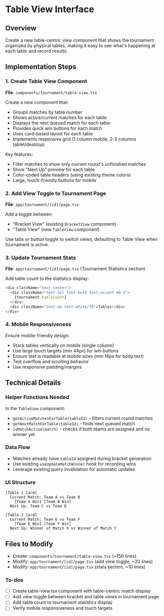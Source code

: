 <!-- 7f5ff368-8c62-49f7-8287-ff80508fc5e1 d92f7df6-ea1e-4eae-8cea-25ff5c8a1c75 -->
# Table View Interface

## Overview

Create a new table-centric view component that shows the tournament organized by physical tables, making it easy to see what's happening at each table and record results.

## Implementation Steps

### 1. Create Table View Component

**File**: `components/tournament/table-view.tsx`

Create a new component that:

- Groups matches by table number
- Shows active/current matches for each table
- Displays the next queued match for each table
- Provides quick win buttons for each match
- Uses card-based layout for each table
- Implements responsive grid (1 column mobile, 2-3 columns tablet/desktop)

Key features:

- Filter matches to show only current round's unfinished matches
- Show "Next Up" preview for each table
- Color-coded table headers (using existing theme colors)
- Large, touch-friendly buttons for mobile

### 2. Add View Toggle to Tournament Page

**File**: `app/tournament/[id]/page.tsx`

Add a toggle between:

- "Bracket View" (existing `BracketView` component)
- "Table View" (new `TableView` component)

Use tabs or button toggle to switch views, defaulting to Table View when tournament is active.

### 3. Update Tournament Stats

**File**: `app/tournament/[id]/page.tsx` (Tournament Statistics section)

Add table count to the statistics display:

```typescript
<div className="text-center">
  <div className="text-3xl font-bold text-accent mb-2">
    {tournament.tableCount}
  </div>
  <div className="text-sm text-white/70">Tables</div>
</div>
```

### 4. Mobile Responsiveness

Ensure mobile-friendly design:

- Stack tables vertically on mobile (single column)
- Use large touch targets (min 44px) for win buttons
- Ensure text is readable at mobile sizes (min 16px for body text)
- Test overflow and scrolling behavior
- Use responsive padding/margins

## Technical Details

### Helper Functions Needed

In the `TableView` component:

- `getActiveMatchesForTable(tableId)` - filters current round matches
- `getNextMatchForTable(tableId)` - finds next queued match
- `isMatchActive(match)` - checks if both teams are assigned and no winner yet

### Data Flow

- Matches already have `tableId` assigned during bracket generation
- Use existing `useUpdateMatchWinner` hook for recording wins
- Leverage existing query invalidation for automatic updates

### UI Structure

```
[Table 1 Card]
  Current Match: Team A vs Team B
    [Team A Win] [Team B Win]
  Next Up: Team C vs Team D

[Table 2 Card]
  Current Match: Team E vs Team F
    [Team E Win] [Team F Win]
  Next Up: Winner of Match X vs Winner of Match Y
```

## Files to Modify

- Create: `components/tournament/table-view.tsx` (~150 lines)
- Modify: `app/tournament/[id]/page.tsx` (add view toggle, ~20 lines)
- Modify: `app/tournament/[id]/page.tsx` (stats section, ~10 lines)

### To-dos

- [ ] Create table-view.tsx component with table-centric match display
- [ ] Add view toggle between bracket and table views in tournament page
- [ ] Add table count to tournament statistics display
- [ ] Verify mobile responsiveness and touch targets
